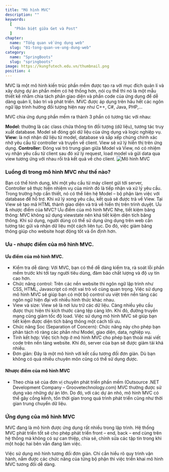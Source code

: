```yaml
---
title: "Mô hình MVC"
description: ""
keywords:
  [
    "Phân biệt giữa Get và Post"
  ]
chapter:
  name: "Tổng quan về ứng dụng web"
  slug: "01-tong-quan-ve-ung-dung-web"
category:
  name: "SpringBoots"
  slug: "springboots"
image: https://kungfutech.edu.vn/thumbnail.png
position: 4
---
```


MVC là một mô hình kiến trúc phần mềm được tạo ra với mục đích quản lí và xây dựng dự án phần mềm có hệ thống hơn, nói cụ thể thì nó là một mẫu thiết kế nhằm chia tách phần giao diện và phần code của ứng dụng để dễ dàng quản lí, bảo trì và phát triển. MVC được áp dụng trên hầu hết các ngôn ngữ lập trình hướng đối tượng hiện nay như C++, C#, Java, PHP,...

MVC chia ứng dụng phần mềm ra thành 3 phần có tương tác với nhau:

**Model:** thường là các class chứa thông tin đối tượng (dữ liệu), tương tác truy xuất database. Model sẽ đóng gói dữ liệu của ứng dụng và logic nghiệp vụ.
**View:** là nơi nhận dữ liệu từ model, database và sắp xếp chúng chính xác nhờ yêu cầu từ controller và truyền về client. View sẽ xử lý hiễn thị trên ứng dụng.
**Controller:** Đóng vai trò trung gian giữa Model và View, nó có nhiệm vụ nhận yêu cầu từ client sau đó xử lý request, load model và gửi data qua view tương ứng với nhau rồi trả kết quả về cho client.
![Mô hình MVC](https://cuongteam.com/wp-content/uploads/2020/08/mvc-khai-niem.png)

### Luồng đi trong mô hình MVC như thế nào?
Bạn có thể hình dung, khi  một yêu cầu từ máy client gửi tới server, Controller sẽ thực hiện nhiệm vụ của mình đó là tiếp nhận và xử lý yêu cầu. Trong trường hợp cần thiết, nó có thể liên hệ Model – bộ phận làm việc với database để hỗ trợ.
Khi xử lý xong yêu cầu, kết quả sẽ được trả về View. Tại View sẽ tạo mã HTML thành giao diện và trả về hiển thị trên trình duyệt.
Ưu & nhược điểm của MVC?
Ưu điểm của mô hình MVC
Nhẹ, tiết kiệm băng thông: MVC không sử dụng viewstate nên khá tiết kiệm diện tích băng thông. Khi sử dụng, người dùng có thể sử dụng ứng dụng trên web cần tương tác gửi và nhận dữ liệu một cách liên tục. Do đó, việc giảm băng thông giúp cho website hoạt động tốt và ổn định hơn.

### Ưu - nhược điểm của mô hình MVC.
#### Ưu điểm của mô hình MVC.
- Kiểm tra dễ dàng: Với MVC, bạn có thể dễ dàng kiểm tra, rà soát lỗi phần mềm trước khi tới tay người tiêu dùng, đảm bảo chất lượng và độ uy tín cao hơn.
- Chức năng control: Trên các nền website thì ngôn ngữ lập trình như CSS, HTML, Javascript có một vai trò vô cùng quan trọng. Việc sử dụng mô hình MVC sẽ giúp bạn có một bộ control ưu việt trên nền tảng các ngôn ngữ hiện đại với nhiều hình thức khác nhau.
- View và size: View sẽ là nơi lưu trữ các dữ liệu. Càng nhiều yêu cầu được thực hiện thì kích thước càng tệp càng lớn. Khi  đó, đường truyền mạng cũng giảm tốc độ load. Việc sử dụng mô hình MVC sẽ giúp bạn tiết kiệm được diện tích băng thông một cách tối ưu.
- Chức năng Soc (Separation of Concern): Chức năng này cho phép bạn phân tách rõ ràng các phần như Model, giao diện, data, nghiệp vụ.
- Tính kết hợp: Việc tích hợp ở mô hình MVC cho phép bạn thoải mái viết code trên nền tảng website. Khi đó, server của bạn sẽ được giảm tải khá nhiều.
- Đơn giản: Đây là một mô hình với kết cấu tương đối đơn giản. Dù bạn không có quá nhiều chuyên môn cũng có thể sử dụng được.
#### Nhược điểm của mô hình MVC
- Theo chia sẻ của đơn vị chuyên phát triển phần mềm (Outsource .NET Development Company – Groovetechnology.com) MVC thường được sử dụng vào những dự án lớn. Do đó, với các dự án nhỏ, mô hình MVC có thể gây cồng kềnh, tốn thời gian trong quá trình phát triển cũng như thời gian trung chuyển dữ liệu.
### Ứng dụng của mô hình MVC
MVC đang là mô hình được ứng dụng rất nhiều trong lập trình.
Hệ thống MVC phát triển tốt sẽ cho phép phát triển front – end, back – end cùng trên hệ thống mà không có sự can thiệp, chia sẻ, chỉnh sửa các tập tin trong khi một hoặc hai bên vẫn đang làm việc.

Việc sử dụng mô hình tương đối đơn giản. Chỉ cần hiểu rõ quy trình vận hành, nắm được các chức năng của từng bộ phận thì việc triển khai mô hình MVC tương đối dễ dàng.
